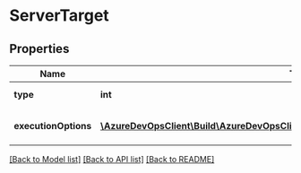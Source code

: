 # ServerTarget

## Properties
Name | Type | Description | Notes
------------ | ------------- | ------------- | -------------
**type** | **int** | The type of the target. | [optional] 
**executionOptions** | [**\AzureDevOpsClient\Build\AzureDevOpsClient\Build\Model\ServerTargetExecutionOptions**](ServerTargetExecutionOptions.md) | The execution options. | [optional] 

[[Back to Model list]](../README.md#documentation-for-models) [[Back to API list]](../README.md#documentation-for-api-endpoints) [[Back to README]](../README.md)


